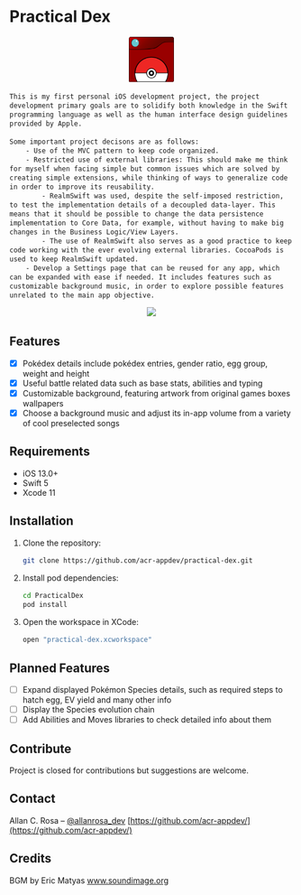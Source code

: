 

# Practical Dex

<p align="center">
  <a href="https://github.com/acr-appdev/practical-dex">
	<img src="practdex-icon.svg" alt="Logo" width="80" height="80">
  </a>
  <p align="center">

	This is my first personal iOS development project, the project development primary goals are to solidify both knowledge in the Swift programming language as well as the human interface design guidelines provided by Apple.
	
	Some important project decisons are as follows:
		- Use of the MVC pattern to keep code organized.
		- Restricted use of external libraries: This should make me think for myself when facing simple but common issues which are solved by creating simple extensions, while thinking of ways to generalize code in order to improve its reusability.
			- RealmSwift was used, despite the self-imposed restriction, to test the implementation details of a decoupled data-layer. This means that it should be possible to change the data persistence implementation to Core Data, for example, without having to make big changes in the Business Logic/View Layers.
			- The use of RealmSwift also serves as a good practice to keep code working with the ever evolving external libraries. CocoaPods is used to keep RealmSwift updated.
		- Develop a Settings page that can be reused for any app, which can be expanded with ease if needed. It includes features such as customizable background music, in order to explore possible features unrelated to the main app objective.
<p align="center">
<img src= "https://imgur.com/a/OjHIvOU" width="300" >
</p>


## Features

- [x] Pokédex details include pokédex entries, gender ratio, egg group, weight and height
- [x] Useful battle related data such as base stats, abilities and typing
- [x] Customizable background, featuring artwork from original games boxes wallpapers
- [x] Choose a background music and adjust its in-app volume from a variety of cool preselected songs

## Requirements

- iOS 13.0+
- Swift 5
- Xcode 11

## Installation

1. Clone the repository:

    ```bash
   git clone https://github.com/acr-appdev/practical-dex.git
   ```

2. Install pod dependencies:

   ```bash
   cd PracticalDex
   pod install
   ```

3. Open the workspace in XCode:

   ```````bash
   open "practical-dex.xcworkspace"
   ```````

## Planned Features

- [ ] Expand displayed Pokémon Species details, such as required steps to hatch egg, EV yield and many other info
- [ ] Display the Species evolution chain
- [ ] Add Abilities and Moves libraries to check detailed info about them

## Contribute

Project is closed for contributions but suggestions are welcome.

## Contact 

Allan C. Rosa – [@allanrosa_dev](https://twitter.com/allanrosa_dev)
[https://github.com/acr-appdev/](https://github.com/acr-appdev/) 

## Credits

BGM by Eric Matyas
www.soundimage.org

[swift-image]:https://img.shields.io/badge/swift-5.0-orange.svg
[swift-url]: https://swift.org/
